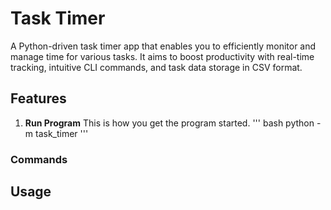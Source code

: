 # Task Timer
A Python-driven task timer app that enables you to efficiently monitor and manage time for various tasks. It aims to boost productivity with real-time tracking, intuitive CLI commands, and task data storage in CSV format.
## Features

1. **Run Program**
    This is how you get the program started.
    ''' bash
    python -m task_timer
    '''

    


### **Commands**
## Usage

